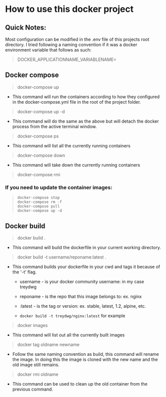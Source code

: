 # How to use this docker project

## Quick Notes:

Most configuration can be modified in the .env file of this projects root directory. I tried following a naming convention if it was a docker environment variable that follows as such:

> DOCKER_APPLICATIONNAME_VARIABLENAME=

## Docker compose

> docker-compose up

- This command will run the containers according to how they configured in the docker-compose.yml file in the root of the project folder.

> docker-compose up -d

- This command will do the same as the above but will detach the docker process from the active terminal window.

> docker-compose ps

- This command will list all the currently running containers

> docker-compose down

- This command will take down the currently running containers

> docker-compose rmi

### If you need to update the container images:

> ```
> docker-compose stop
> docker-compose rm -f
> docker-compose pull   
> docker-compose up -d
> ```

## Docker build

> docker build .

- This command will build the dockerfile in your current working directory.

> docker build -t username/reponame:latest .

- This command builds your dockerfile in your cwd and tags it because of the '-t' flag.

  - username - is your docker community username: in my case treydwg
  - reponame - is the repo that this image belongs to: ex. nginx
  - :latest - is the tag or version: ex. stable, latest, 1.2, alpine, etc.

  - ```docker build -t treydwg/nginx:latest``` for example

>  docker images

- This command will list out all the currently built images

> docker tag oldname newname

- Follow the same naming convention as build, this command will rename the image.  In doing this the image is cloned with the new name and the old image still remains.

> docker rmi oldname

- This command can be used to clean up the old container from the previous command.

